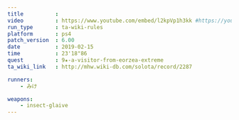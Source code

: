 ```yaml
---
title          :
video          : https://www.youtube.com/embed/l2kpVp1h3kk #https://youtu.be/l2kpVp1h3kk
run_type       : ta-wiki-rules
platform       : ps4
patch_version  : 6.00
date           : 2019-02-15
time           : 23'18"86
quest          : 9★-a-visitor-from-eorzea-extreme
ta_wiki_link   : http://mhw.wiki-db.com/solota/record/2287

runners:
    - みけ

weapons:
    - insect-glaive
---
```

